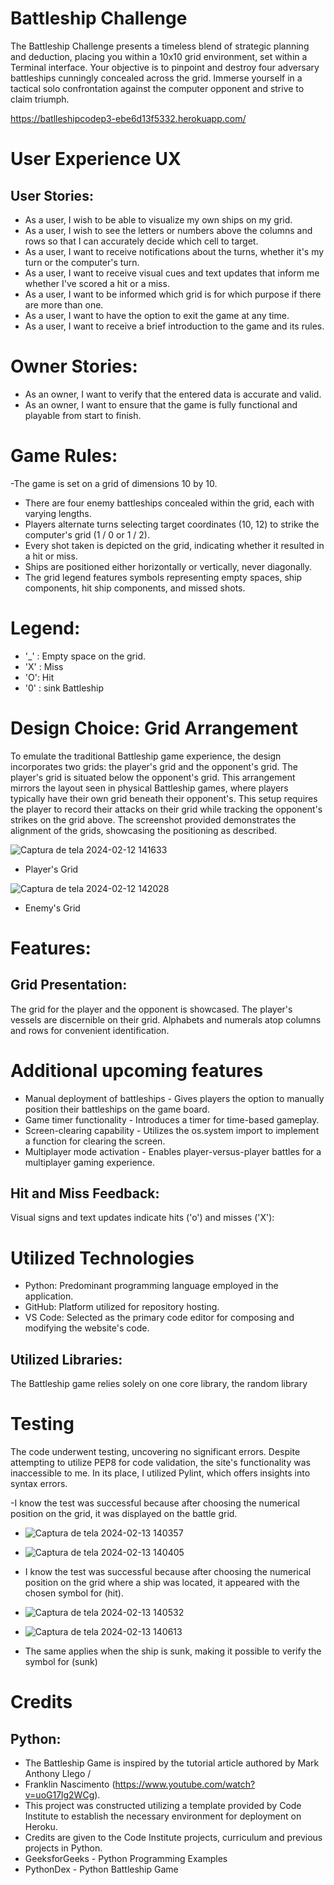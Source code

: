 # Battleship Challenge
The Battleship Challenge presents a timeless blend of strategic planning and deduction, placing you within a 10x10 grid environment, set within a Terminal interface. Your objective is to pinpoint and destroy four adversary battleships cunningly concealed across the grid. Immerse yourself in a tactical solo confrontation against the computer opponent and strive to claim triumph.


https://batlleshipcodep3-ebe6d13f5332.herokuapp.com/

# User Experience UX
## User Stories:
- As a user, I wish to be able to visualize my own ships on my grid.
- As a user, I wish to see the letters or numbers above the columns and rows so that I can accurately decide which cell to target.
- As a user, I want to receive notifications about the turns, whether it's my turn or the computer's turn.
- As a user, I want to receive visual cues and text updates that inform me whether I've scored a hit or a miss.
- As a user, I want to be informed which grid is for which purpose if there are more than one.
- As a user, I want to have the option to exit the game at any time.
- As a user, I want to receive a brief introduction to the game and its rules.


# Owner Stories:
- As an owner, I want to verify that the entered data is accurate and valid.
- As an owner, I want to ensure that the game is fully functional and playable from start to finish.


# Game Rules:
-The game is set on a grid of dimensions 10 by 10.
- There are four enemy battleships concealed within the grid, each with varying lengths.
- Players alternate turns selecting target coordinates (10, 12) to strike the computer's grid (1 / 0 or 1 / 2).
- Every shot taken is depicted on the grid, indicating whether it resulted in a hit or miss.
- Ships are positioned either horizontally or vertically, never diagonally.
- The grid legend features symbols representing empty spaces, ship components, hit ship components, and missed shots.

# Legend:
- '_' : Empty space on the grid.
- 'X' : Miss
- 'O': Hit
- '0' : sink Battleship

# Design Choice: Grid Arrangement

To emulate the traditional Battleship game experience, the design incorporates two grids: the player's grid and the opponent's grid. The player's grid is situated below the opponent's grid. This arrangement mirrors the layout seen in physical Battleship games, where players typically have their own grid beneath their opponent's. This setup requires the player to record their attacks on their grid while tracking the opponent's strikes on the grid above.
The screenshot provided demonstrates the alignment of the grids, showcasing the positioning as described.

![Captura de tela 2024-02-12 141633](https://github.com/Rupthuz/Battleship-PT3-main/assets/74190717/9db950b5-6157-411e-b93a-32c6d4045bb7)

- Player's Grid
  
![Captura de tela 2024-02-12 142028](https://github.com/Rupthuz/Battleship-PT3-main/assets/74190717/9be93c69-5070-4db7-9923-db3c7a296ce1)

- Enemy's Grid

# Features:

## Grid Presentation:
The grid for the player and the opponent is showcased.
The player's vessels are discernible on their grid.
Alphabets and numerals atop columns and rows for convenient identification.

# Additional upcoming features

- Manual deployment of battleships - Gives players the option to manually position their battleships on the game board.
- Game timer functionality - Introduces a timer for time-based gameplay.
- Screen-clearing capability - Utilizes the os.system import to implement a function for clearing the screen.
- Multiplayer mode activation - Enables player-versus-player battles for a multiplayer gaming experience.

## Hit and Miss Feedback:
Visual signs and text updates indicate hits ('o') and misses ('X'):

# Utilized Technologies
- Python: Predominant programming language employed in the application.
- GitHub: Platform utilized for repository hosting.
- VS Code: Selected as the primary code editor for composing and modifying the website's code.

## Utilized Libraries:
The Battleship game relies solely on one core library, the random library

# Testing
The code underwent testing, uncovering no significant errors. Despite attempting to utilize PEP8 for code validation, the site's functionality was inaccessible to me. In its place, I utilized Pylint, which offers insights into syntax errors.

-I know the test was successful because after choosing the numerical position on the grid, it was displayed on the battle grid.
- ![Captura de tela 2024-02-13 140357](https://github.com/Rupthuz/Battleship-PT3-main/assets/74190717/56799c96-a925-4206-bab0-9930dd086ea7)
- ![Captura de tela 2024-02-13 140405](https://github.com/Rupthuz/Battleship-PT3-main/assets/74190717/26ec680a-c908-43dc-b9f1-269aabe1333a)

- I know the test was successful because after choosing the numerical position on the grid where a ship was located, it appeared with the chosen symbol for (hit).

- ![Captura de tela 2024-02-13 140532](https://github.com/Rupthuz/Battleship-PT3-main/assets/74190717/054a6d62-4576-4e65-9975-9cb0c8a0c8dd)
- ![Captura de tela 2024-02-13 140613](https://github.com/Rupthuz/Battleship-PT3-main/assets/74190717/c8e0f2c5-2a7e-4b03-8edc-74f5af8219e8)

- The same applies when the ship is sunk, making it possible to verify the symbol for (sunk)



# Credits
## Python:
- The Battleship Game is inspired by the tutorial article authored by Mark Anthony Llego /
- Franklin Nascimento (https://www.youtube.com/watch?v=uoG17lg2WCg).
- This project was constructed utilizing a template provided by Code Institute to establish the necessary environment for deployment on Heroku.
- Credits are given to the Code Institute projects, curriculum and previous projects in Python.
- GeeksforGeeks - Python Programming Examples
- PythonDex - Python Battleship Game

